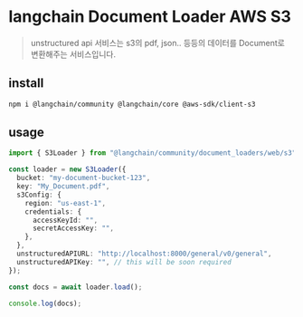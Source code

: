 # langchain Document Loader AWS S3

> unstructured api 서비스는 s3의 pdf, json.. 등등의 데이터를 Document로 변환해주는 서비스입니다.

## install

```sh
npm i @langchain/community @langchain/core @aws-sdk/client-s3
```

## usage

```ts
import { S3Loader } from "@langchain/community/document_loaders/web/s3";

const loader = new S3Loader({
  bucket: "my-document-bucket-123",
  key: "My_Document.pdf",
  s3Config: {
    region: "us-east-1",
    credentials: {
      accessKeyId: "",
      secretAccessKey: "",
    },
  },
  unstructuredAPIURL: "http://localhost:8000/general/v0/general",
  unstructuredAPIKey: "", // this will be soon required
});

const docs = await loader.load();

console.log(docs);
```
